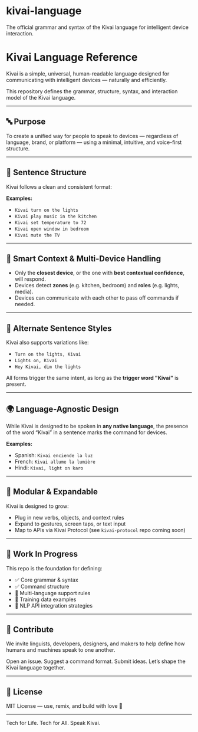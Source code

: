 # kivai-language
The official grammar and syntax of the Kivai language for intelligent device interaction.

# Kivai Language Reference

Kivai is a simple, universal, human-readable language designed for communicating with intelligent devices — naturally and efficiently.

This repository defines the grammar, structure, syntax, and interaction model of the Kivai language.

---

## 🔤 Purpose

To create a unified way for people to speak to devices — regardless of language, brand, or platform — using a minimal, intuitive, and voice-first structure.

---

## 📐 Sentence Structure

Kivai follows a clean and consistent format:


**Examples:**

- `Kivai turn on the lights`
- `Kivai play music in the kitchen`
- `Kivai set temperature to 72`
- `Kivai open window in bedroom`
- `Kivai mute the TV`

---

## 🧠 Smart Context & Multi-Device Handling

- Only the **closest device**, or the one with **best contextual confidence**, will respond.
- Devices detect **zones** (e.g. kitchen, bedroom) and **roles** (e.g. lights, media).
- Devices can communicate with each other to pass off commands if needed.

---

## 🔄 Alternate Sentence Styles

Kivai also supports variations like:

- `Turn on the lights, Kivai`
- `Lights on, Kivai`
- `Hey Kivai, dim the lights`

All forms trigger the same intent, as long as the **trigger word "Kivai"** is present.

---

## 🌍 Language-Agnostic Design

While Kivai is designed to be spoken in **any native language**, the presence of the word “Kivai” in a sentence marks the command for devices.

**Examples:**

- Spanish: `Kivai enciende la luz`
- French: `Kivai allume la lumière`
- Hindi: `Kivai, light on karo`

---

## 🧱 Modular & Expandable

Kivai is designed to grow:

- Plug in new verbs, objects, and context rules
- Expand to gestures, screen taps, or text input
- Map to APIs via Kivai Protocol (see `kivai-protocol` repo coming soon)

---

## 🚧 Work In Progress

This repo is the foundation for defining:

- ✅ Core grammar & syntax
- ✅ Command structure
- 🔲 Multi-language support rules
- 🔲 Training data examples
- 🔲 NLP API integration strategies

---

## 🙌 Contribute

We invite linguists, developers, designers, and makers to help define how humans and machines speak to one another.

Open an issue. Suggest a command format. Submit ideas. Let’s shape the Kivai language together.

---

## 📜 License

MIT License — use, remix, and build with love 💛

---

Tech for Life. Tech for All. Speak Kivai.
